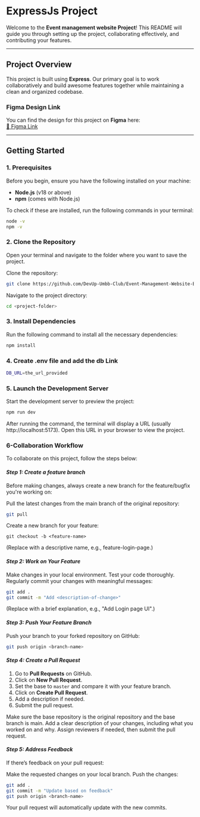 # **ExpressJs Project**

Welcome to the **Event management website Project**! This README will guide you through setting up the project, collaborating effectively, and contributing your features.

---

## **Project Overview**

This project is built using **Express**. Our primary goal is to work collaboratively and build awesome features together while maintaining a clean and organized codebase.

### **Figma Design Link**
You can find the design for this project on **Figma** here:  
[🔗 Figma Link](https://www.figma.com/design/20LG4S5uMvwJcXyO5aQnge/Club-Event-Management-Website?node-id=0-1&t=dZBvnbRBzLNmcOQd-1) 

---

## **Getting Started**

### **1. Prerequisites**
Before you begin, ensure you have the following installed on your machine:
- **Node.js** (v18 or above)
- **npm** (comes with Node.js)

To check if these are installed, run the following commands in your terminal:
```bash
node -v
npm -v
```
### **2. Clone the Repository**
Open your terminal and navigate to the folder where you want to save the project.

Clone the repository:

```bash
git clone https://github.com/DevUp-Umbb-Club/Event-Management-Website-Back
```
Navigate to the project directory:

```bash
cd <project-folder>
```
### **3. Install Dependencies**
Run the following command to install all the necessary dependencies:

```bash
npm install
```

### **4. Create .env file and add the db Link**

```bash
DB_URL=the_url_provided
```
### **5. Launch the Development Server**
Start the development server to preview the project:

```bash
npm run dev
```
After running the command, the terminal will display a URL (usually http://localhost:5173). Open this URL in your browser to view the project.

### **6-Collaboration Workflow**
To collaborate on this project, follow the steps below:

#### ***Step 1: Create a feature branch***

Before making changes, always create a new branch for the feature/bugfix you're working on:

Pull the latest changes from the main branch of the original repository:
```bash
git pull 
```
Create a new branch for your feature:
```
git checkout -b <feature-name>
````
(Replace <feature-name> with a descriptive name, e.g., feature-login-page.)

#### ***Step 2: Work on Your Feature***
Make changes in your local environment.
Test your code thoroughly.
Regularly commit your changes with meaningful messages:
```bash
git add .
git commit -m "Add <description-of-change>"
```
(Replace <description-of-change> with a brief explanation, e.g., "Add Login page UI".)
#### ***Step 3: Push Your Feature Branch***
Push your branch to your forked repository on GitHub:

```bash
git push origin <branch-name>
```
#### ***Step 4: Create a Pull Request***

1. Go to **Pull Requests** on GitHub.
2. Click on **New Pull Request**.
3. Set the base to `master` and compare it with your feature branch.
4. Click on **Create Pull Request**.
5. Add a description if needed.
6. Submit the pull request.
   
Make sure the base repository is the original repository and the base branch is main.
Add a clear description of your changes, including what you worked on and why.
Assign reviewers if needed, then submit the pull request.

#### ***Step 5: Address Feedback***
If there’s feedback on your pull request:

Make the requested changes on your local branch.
Push the changes:
```bash
git add .
git commit -m "Update based on feedback"
git push origin <branch-name>
```
Your pull request will automatically update with the new commits.
